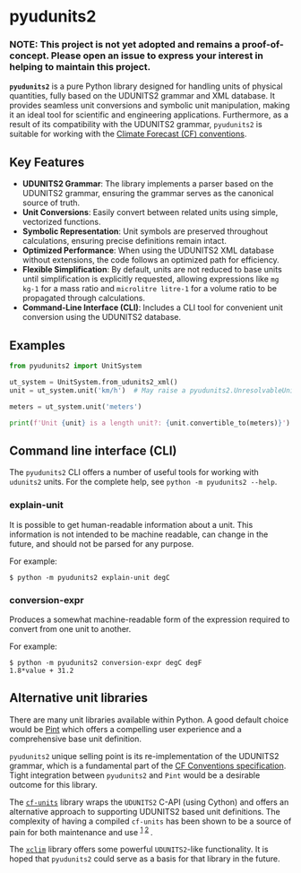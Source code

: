 # pyudunits2

### NOTE: This project is not yet adopted and remains a proof-of-concept. Please open an issue to express your interest in helping to maintain this project.

**`pyudunits2`** is a pure Python library designed for handling units of physical
quantities, fully based on the UDUNITS2 grammar and XML database.
It provides seamless unit conversions and symbolic unit manipulation, making
it an ideal tool for scientific and engineering applications.
Furthermore, as a result of its compatibility with the UDUNITS2 grammar,
`pyudunits2` is  suitable for working with the
[Climate Forecast (CF) conventions][CF Conventions].


## Key Features

- **UDUNITS2 Grammar**: The library implements a parser based on the UDUNITS2 
  grammar, ensuring the grammar serves as the canonical source of truth.
- **Unit Conversions**: Easily convert between related units using simple,
  vectorized functions.
- **Symbolic Representation**: Unit symbols are preserved throughout
  calculations, ensuring precise definitions remain intact.
- **Optimized Performance**: When using the UDUNITS2 XML database without
  extensions, the code follows an optimized path for efficiency.
- **Flexible Simplification**: By default, units are not reduced to base units
  until simplification is explicitly requested, allowing expressions like
  `mg kg-1` for a mass ratio and `microlitre litre-1` for a volume ratio to
  be propagated through calculations.
- **Command-Line Interface (CLI)**: Includes a CLI tool for convenient unit
  conversion using the UDUNITS2 database.

## Examples

```python
from pyudunits2 import UnitSystem

ut_system = UnitSystem.from_udunits2_xml()
unit = ut_system.unit('km/h')  # May raise a pyudunits2.UnresolvableUnitException

meters = ut_system.unit('meters')

print(f'Unit {unit} is a length unit?: {unit.convertible_to(meters)}')

```


## Command line interface (CLI)

The `pyudunits2` CLI offers a number of useful tools for working with `udunits2`
units. For the complete help, see `python -m pyudunits2 --help`.

### explain-unit

It is possible to get human-readable information about a unit.
This information is not intended to be machine readable, can change in the
future, and should not be parsed for any purpose.

For example:

```
$ python -m pyudunits2 explain-unit degC
```


### conversion-expr

Produces a somewhat machine-readable form of the expression required to convert
from one unit to another.

For example:

```
$ python -m pyudunits2 conversion-expr degC degF
1.8*value + 31.2
```


## Alternative unit libraries

There are many unit libraries available within Python. A good default choice
would be [Pint](https://pint.readthedocs.io/en/stable/) which offers a
compelling user experience and a comprehensive base unit definition.

`pyudunits2` unique selling point is its re-implementation of the UDUNITS2
grammar, which is a fundamental part of the
[CF Conventions specification][CF Conventions]. Tight integration between
`pyudunits2` and `Pint` would be a desirable outcome for this library.

The [`cf-units`][cf-units] library wraps the `UDUNITS2` C-API (using Cython)
and offers an alternative approach to supporting UDUNITS2 based unit
definitions. The complexity of having a compiled `cf-units` has been shown to
be a source of pain for both maintenance and use <sup>
[1](https://github.com/SciTools/cf-units/issues/446)
[2](https://github.com/ioos/compliance-checker/pull/1094)
</sup>.  

The [`xclim`](https://github.com/Ouranosinc/xclim) library offers some powerful
`UDUNITS2`-like functionality. It is hoped that `pyudunits2` could serve as a
basis for that library in the future.


[CF Conventions]: https://cfconventions.org/
[cf-units]: https://github.com/SciTools/cf-units